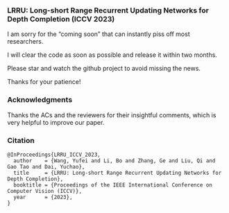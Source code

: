 ### LRRU: Long-short Range Recurrent Updating Networks for Depth Completion (ICCV 2023)

I am sorry for the “coming soon” that can instantly piss off most researchers.

I will clear the code as soon as possible and release it within two months. 

Please star and watch the github project to avoid missing the news.

Thanks for your patience!

### Acknowledgments

Thanks the ACs and the reviewers for their insightful comments, which is very helpful to improve our paper.

### Citation
```
@InProceedings{LRRU_ICCV_2023,
  author    = {Wang, Yufei and Li, Bo and Zhang, Ge and Liu, Qi and Gao Tao and Dai, Yuchao},
  title     = {LRRU: Long-short Range Recurrent Updating Networks for Depth Completion},
  booktitle = {Proceedings of the IEEE International Conference on Computer Vision (ICCV)},
  year      = {2023},
}
```
